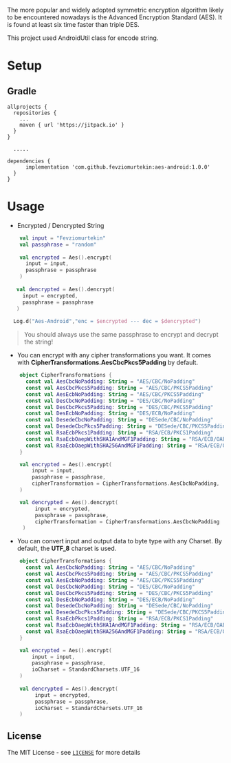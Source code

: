 The more popular and widely adopted symmetric encryption algorithm likely to be encountered nowadays is the Advanced Encryption Standard (AES). It is found at least six time faster than triple DES.

This project used AndroidUtil class for encode string.
# Setup
## Gradle
```Gradle
allprojects {
  repositories {
    ...
    maven { url 'https://jitpack.io' }
  }
}
  
  .....

dependencies {
      implementation 'com.github.fevziomurtekin:aes-android:1.0.0'
  }
}
```

# Usage
- Encrypted / Dencrypted String

```Kotlin
    val input = "Fevziomurtekin"
    val passphrase = "random"
   
    val encrypted = Aes().encrypt(
      input = input,
      passphrase = passphrase
    )
   
   val dencrypted = Aes().dencrypt(
     input = encrypted,
     passphrase = passphrase
   )
   
  Log.d("Aes-Android","enc = $encrypted --- dec = $dencrypted")
```
> You should always use the same passphrase to encrypt and decrypt the string!


- You can encrypt with any cipher transformations you want. It comes with **CipherTransformations.AesCbcPkcs5Padding** by default. 

```Kotlin
    object CipherTransformations {
      const val AesCbcNoPadding: String = "AES/CBC/NoPadding"
      const val AesCbcPkcs5Padding: String = "AES/CBC/PKCS5Padding"
      const val AesEcbNoPadding: String = "AES/CBC/PKCS5Padding"
      const val DesCbcNoPadding: String = "DES/CBC/NoPadding"
      const val DesCbcPkcs5Padding: String = "DES/CBC/PKCS5Padding"
      const val DesEcbNoPadding: String = "DES/ECB/NoPadding"
      const val DesedeCbcNoPadding: String = "DESede/CBC/NoPadding"
      const val DesedeCbcPkcs5Padding: String = "DESede/CBC/PKCS5Padding"
      const val RsaEcbPkcs1Padding: String = "RSA/ECB/PKCS1Padding"
      const val RsaEcbOaepWithSHA1AndMGF1Padding: String = "RSA/ECB/OAEPWithSHA-1AndMGF1Padding"
      const val RsaEcbOaepWithSHA256AndMGF1Padding: String = "RSA/ECB/OAEPWithSHA-256AndMGF1Padding"
    }

    val encrypted = Aes().encrypt(
        input = input,
        passphrase = passphrase,
        cipherTransformation = CipherTransformations.AesCbcNoPadding,
    )

    val dencrypted = Aes().dencrypt(
         input = encrypted,
         passphrase = passphrase,
         cipherTransformation = CipherTransformations.AesCbcNoPadding
     )
```

- You can convert input and output data to byte type with any Charset. By default, the **UTF_8**  charset is used.

```Kotlin
    object CipherTransformations {
      const val AesCbcNoPadding: String = "AES/CBC/NoPadding"
      const val AesCbcPkcs5Padding: String = "AES/CBC/PKCS5Padding"
      const val AesEcbNoPadding: String = "AES/CBC/PKCS5Padding"
      const val DesCbcNoPadding: String = "DES/CBC/NoPadding"
      const val DesCbcPkcs5Padding: String = "DES/CBC/PKCS5Padding"
      const val DesEcbNoPadding: String = "DES/ECB/NoPadding"
      const val DesedeCbcNoPadding: String = "DESede/CBC/NoPadding"
      const val DesedeCbcPkcs5Padding: String = "DESede/CBC/PKCS5Padding"
      const val RsaEcbPkcs1Padding: String = "RSA/ECB/PKCS1Padding"
      const val RsaEcbOaepWithSHA1AndMGF1Padding: String = "RSA/ECB/OAEPWithSHA-1AndMGF1Padding"
      const val RsaEcbOaepWithSHA256AndMGF1Padding: String = "RSA/ECB/OAEPWithSHA-256AndMGF1Padding"
    }

    val encrypted = Aes().encrypt(
        input = input,
        passphrase = passphrase,
        ioCharset = StandardCharsets.UTF_16
    )
     
    val dencrypted = Aes().dencrypt(
         input = encrypted,
         passphrase = passphrase,
         ioCharset = StandardCharsets.UTF_16
    )
```


## License
The MIT License - see [`LICENSE`](LICENSE) for more details
